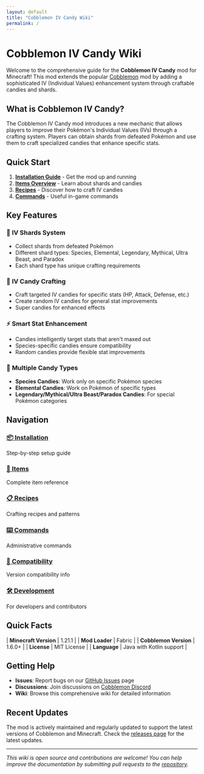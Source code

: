 ```yaml
---
layout: default
title: "Cobblemon IV Candy Wiki"
permalink: /
---
```


# Cobblemon IV Candy Wiki

Welcome to the comprehensive guide for the **Cobblemon IV Candy** mod for Minecraft! This mod extends the popular [Cobblemon](https://cobblemon.com/) mod by adding a sophisticated IV (Individual Values) enhancement system through craftable candies and shards.

## What is Cobblemon IV Candy?

The Cobblemon IV Candy mod introduces a new mechanic that allows players to improve their Pokémon's Individual Values (IVs) through a crafting system. Players can obtain shards from defeated Pokémon and use them to craft specialized candies that enhance specific stats.

## Quick Start

1. **[Installation Guide](installation.html)** - Get the mod up and running
2. **[Items Overview](items.html)** - Learn about shards and candies
3. **[Recipes](recipes.html)** - Discover how to craft IV candies
4. **[Commands](commands.html)** - Useful in-game commands

## Key Features

### 🔮 **IV Shards System**
- Collect shards from defeated Pokémon
- Different shard types: Species, Elemental, Legendary, Mythical, Ultra Beast, and Paradox
- Each shard type has unique crafting requirements

### 🍬 **IV Candy Crafting**
- Craft targeted IV candies for specific stats (HP, Attack, Defense, etc.)
- Create random IV candies for general stat improvements
- Super candies for enhanced effects

### ⚡ **Smart Stat Enhancement**
- Candies intelligently target stats that aren't maxed out
- Species-specific candies ensure compatibility
- Random candies provide flexible stat improvements

### 🎯 **Multiple Candy Types**
- **Species Candies**: Work only on specific Pokémon species
- **Elemental Candies**: Work on Pokémon of specific types
- **Legendary/Mythical/Ultra Beast/Paradox Candies**: For special Pokémon categories

## Navigation

<div class="nav-grid">
  <div class="nav-item">
    <h3><a href="installation.html">📦 Installation</a></h3>
    <p>Step-by-step setup guide</p>
  </div>
  
  <div class="nav-item">
    <h3><a href="items.html">🎁 Items</a></h3>
    <p>Complete item reference</p>
  </div>
  
  <div class="nav-item">
    <h3><a href="recipes.html">📋 Recipes</a></h3>
    <p>Crafting recipes and patterns</p>
  </div>
  
  <div class="nav-item">
    <h3><a href="commands.html">⌨️ Commands</a></h3>
    <p>Administrative commands</p>
  </div>
  
  <div class="nav-item">
    <h3><a href="compatibility.html">🔄 Compatibility</a></h3>
    <p>Version compatibility info</p>
  </div>
  
  <div class="nav-item">
    <h3><a href="development.html">🛠️ Development</a></h3>
    <p>For developers and contributors</p>
  </div>
</div>

## Quick Facts

| **Minecraft Version** | 1.21.1 |
| **Mod Loader** | Fabric |
| **Cobblemon Version** | 1.6.0+ |
| **License** | MIT License |
| **Language** | Java with Kotlin support |

## Getting Help

- **Issues**: Report bugs on our [GitHub Issues](https://github.com/psbds/cobblemon-iv-candy/issues) page
- **Discussions**: Join discussions on [Cobblemon Discord](https://discord.gg/cobblemon)
- **Wiki**: Browse this comprehensive wiki for detailed information

## Recent Updates

The mod is actively maintained and regularly updated to support the latest versions of Cobblemon and Minecraft. Check the [releases page](https://github.com/psbds/cobblemon-iv-candy/releases) for the latest updates.

---

*This wiki is open source and contributions are welcome! You can help improve the documentation by submitting pull requests to the [repository](https://github.com/psbds/cobblemon-iv-candy).*
